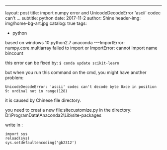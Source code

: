 ---
layout:     post
title:      import numpy error and UnicodeDecodeError 'ascii' codec can't ...
subtitle:   python
date:       2017-11-2
author:     Shine
header-img: img/home-bg-art.jpg
catalog: true
tags:
    
- python 

based on windows 10 python2.7 anaconda
---ImportError: numpy.core.multiarray failed to import
or 
ImportError: cannot import name bincount

this error can be fixed by:
`$ conda update scikit-learn`

but when you run this command on the cmd, you might have another problem:

`UnicodeDecodeError: 'ascii' codec can't decode byte 0xce in position 9: ordinal not in range(128)`

it is caused by Chinese file directory.

you need to creat a new file:sitecustomize.py 
in the directory:
D:\ProgramData\Anaconda2\Lib\site-packages

write in :
```
import sys
reload(sys)
sys.setdefaultencoding('gb2312')
```
 

